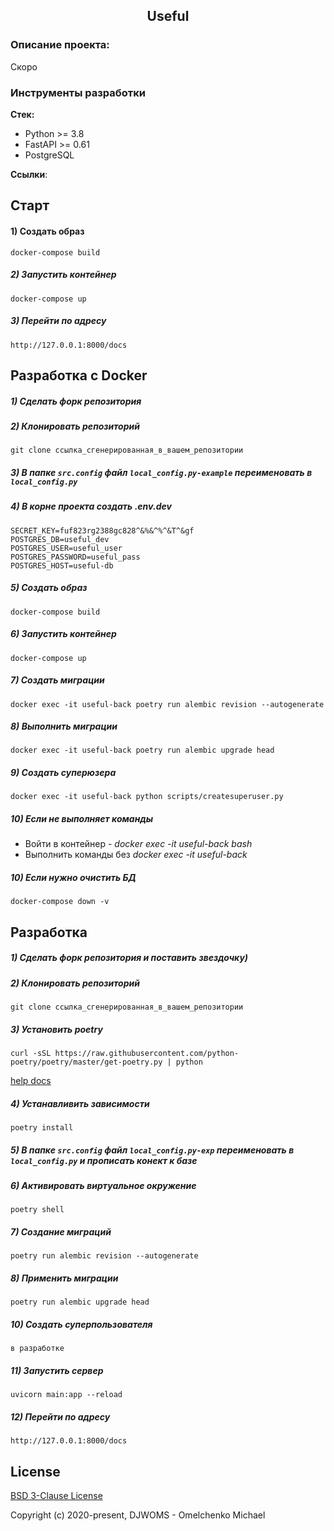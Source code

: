 <h2 align="center">Useful</h2>


### Описание проекта:
Скоро

### Инструменты разработки

**Стек:**
- Python >= 3.8
- FastAPI >= 0.61
- PostgreSQL

**Ссылки**:

## Старт

#### 1) Создать образ

    docker-compose build

##### 2) Запустить контейнер

    docker-compose up
    
##### 3) Перейти по адресу

    http://127.0.0.1:8000/docs

## Разработка с Docker

##### 1) Сделать форк репозитория

##### 2) Клонировать репозиторий

    git clone ссылка_сгенерированная_в_вашем_репозитории

##### 3) В папке `src.config` файл `local_config.py-example` переименовать в `local_config.py`

##### 4) В корне проекта создать .env.dev

    SECRET_KEY=fuf823rg2388gc828^&%&^%^&T^&gf
    POSTGRES_DB=useful_dev
    POSTGRES_USER=useful_user
    POSTGRES_PASSWORD=useful_pass
    POSTGRES_HOST=useful-db

##### 5) Создать образ

    docker-compose build

##### 6) Запустить контейнер

    docker-compose up
    
##### 7) Создать миграции

    docker exec -it useful-back poetry run alembic revision --autogenerate
    
##### 8) Выполнить миграции

    docker exec -it useful-back poetry run alembic upgrade head
    
##### 9) Создать суперюзера

    docker exec -it useful-back python scripts/createsuperuser.py

##### 10) Если не выполняет команды

- Войти в контейнер - _docker exec -it useful-back bash_
- Выполнить команды без _docker exec -it useful-back_ 
                                                        
##### 10) Если нужно очистить БД

    docker-compose down -v

## Разработка

##### 1) Сделать форк репозитория и поставить звездочку)

##### 2) Клонировать репозиторий

    git clone ссылка_сгенерированная_в_вашем_репозитории
    
##### 3) Установить poetry

    curl -sSL https://raw.githubusercontent.com/python-poetry/poetry/master/get-poetry.py | python
    
[help docs](https://python-poetry.org/docs/)
    
##### 4) Устанавливить зависимости
    
    poetry install

##### 5) В папке `src.config` файл `local_config.py-exp` переименовать в `local_config.py` и прописать конект к базе

##### 6) Активировать виртуальное окружение

    poetry shell
       
##### 7) Создание миграций

    poetry run alembic revision --autogenerate

##### 8) Применить миграции

    poetry run alembic upgrade head
    
##### 10) Создать суперпользователя

    в разработке
    
##### 11) Запустить сервер

    uvicorn main:app --reload
    
##### 12) Перейти по адресу

    http://127.0.0.1:8000/docs
 
## License

[BSD 3-Clause License](https://opensource.org/licenses/BSD-3-Clause)

Copyright (c) 2020-present, DJWOMS - Omelchenko Michael



